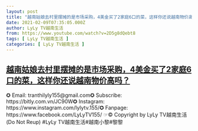 ```yaml
---
layout: post
title: "越南姑娘去村里摆摊的是市场采购，4美金买了2家庭6口的菜，这样你还说越南物价高吗？"
date: 2021-02-09T07:35:05.000Z
author: LyLy TV越南生活
from: https://www.youtube.com/watch?v=2D5g8dQebt8
tags: [ LyLy TV越南生活 ]
categories: [ LyLy TV越南生活 ]
---
```

<!--1612856105000-->
[越南姑娘去村里摆摊的是市场采购，4美金买了2家庭6口的菜，这样你还说越南物价高吗？](https://www.youtube.com/watch?v=2D5g8dQebt8)
------

<div>
✪ Email: tranthilyly155@gmail.com✪ Subscribe: https://bitly.com.vn/JC90W✪ Instagram: https://www.instagram.com/lylytv.155/✪  Fanpage: https://www.facebook.com/LyLyTV155/ ☞© Copyright by LyLy TV越南生活 (Do Not Reup) #LyLy TV越南生活#越南小黎#黎黎
</div>
